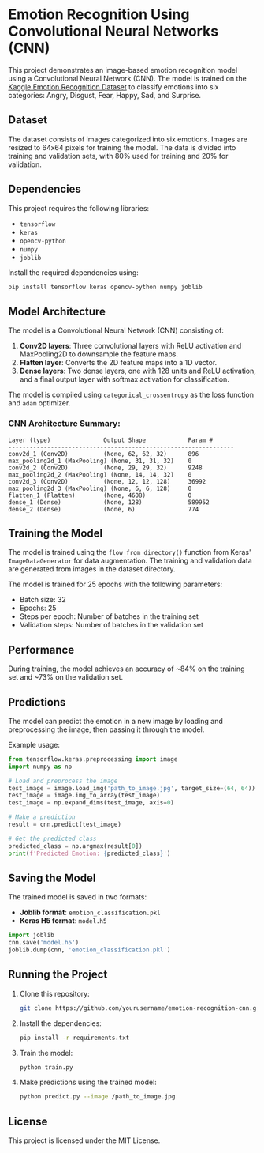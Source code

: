 # Emotion Recognition Using Convolutional Neural Networks (CNN)

This project demonstrates an image-based emotion recognition model using a Convolutional Neural Network (CNN). The model is trained on the [Kaggle Emotion Recognition Dataset](https://www.kaggle.com) to classify emotions into six categories: Angry, Disgust, Fear, Happy, Sad, and Surprise.

## Dataset

The dataset consists of images categorized into six emotions. Images are resized to 64x64 pixels for training the model. The data is divided into training and validation sets, with 80% used for training and 20% for validation.

## Dependencies

This project requires the following libraries:

- `tensorflow`
- `keras`
- `opencv-python`
- `numpy`
- `joblib`

Install the required dependencies using:

```bash
pip install tensorflow keras opencv-python numpy joblib
```

## Model Architecture

The model is a Convolutional Neural Network (CNN) consisting of:

1. **Conv2D layers**: Three convolutional layers with ReLU activation and MaxPooling2D to downsample the feature maps.
2. **Flatten layer**: Converts the 2D feature maps into a 1D vector.
3. **Dense layers**: Two dense layers, one with 128 units and ReLU activation, and a final output layer with softmax activation for classification.

The model is compiled using `categorical_crossentropy` as the loss function and `adam` optimizer.

### CNN Architecture Summary:

```
Layer (type)               Output Shape            Param #   
----------------------------------------------------------------
conv2d_1 (Conv2D)          (None, 62, 62, 32)      896       
max_pooling2d_1 (MaxPooling) (None, 31, 31, 32)    0         
conv2d_2 (Conv2D)          (None, 29, 29, 32)      9248      
max_pooling2d_2 (MaxPooling) (None, 14, 14, 32)    0         
conv2d_3 (Conv2D)          (None, 12, 12, 128)     36992     
max_pooling2d_3 (MaxPooling) (None, 6, 6, 128)     0         
flatten_1 (Flatten)        (None, 4608)            0         
dense_1 (Dense)            (None, 128)             589952    
dense_2 (Dense)            (None, 6)               774       
```

## Training the Model

The model is trained using the `flow_from_directory()` function from Keras' `ImageDataGenerator` for data augmentation. The training and validation data are generated from images in the dataset directory.

The model is trained for 25 epochs with the following parameters:
- Batch size: 32
- Epochs: 25
- Steps per epoch: Number of batches in the training set
- Validation steps: Number of batches in the validation set

## Performance

During training, the model achieves an accuracy of ~84% on the training set and ~73% on the validation set.

## Predictions

The model can predict the emotion in a new image by loading and preprocessing the image, then passing it through the model.

Example usage:
```python
from tensorflow.keras.preprocessing import image
import numpy as np

# Load and preprocess the image
test_image = image.load_img('path_to_image.jpg', target_size=(64, 64))
test_image = image.img_to_array(test_image)
test_image = np.expand_dims(test_image, axis=0)

# Make a prediction
result = cnn.predict(test_image)

# Get the predicted class
predicted_class = np.argmax(result[0])
print(f'Predicted Emotion: {predicted_class}')
```

## Saving the Model

The trained model is saved in two formats:
- **Joblib format**: `emotion_classification.pkl`
- **Keras H5 format**: `model.h5`

```python
import joblib
cnn.save('model.h5')
joblib.dump(cnn, 'emotion_classification.pkl')
```

## Running the Project

1. Clone this repository:
   ```bash
   git clone https://github.com/yourusername/emotion-recognition-cnn.git
   ```
2. Install the dependencies:
   ```bash
   pip install -r requirements.txt
   ```
3. Train the model:
   ```bash
   python train.py
   ```
4. Make predictions using the trained model:
   ```bash
   python predict.py --image /path_to_image.jpg
   ```

## License

This project is licensed under the MIT License.
